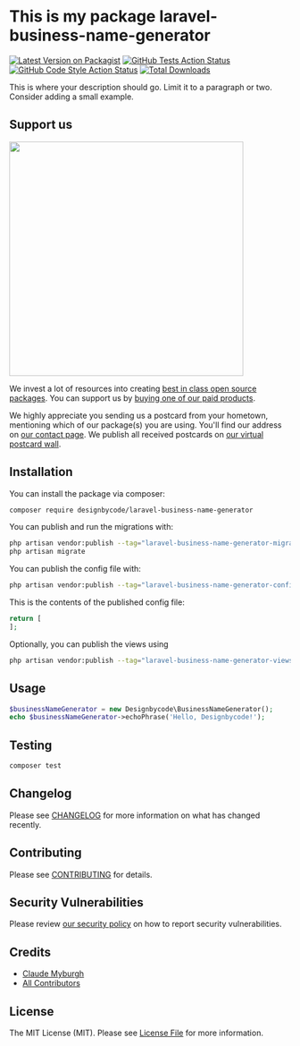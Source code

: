 # This is my package laravel-business-name-generator

[![Latest Version on Packagist](https://img.shields.io/packagist/v/designbycode/laravel-business-name-generator.svg?style=flat-square)](https://packagist.org/packages/designbycode/laravel-business-name-generator)
[![GitHub Tests Action Status](https://img.shields.io/github/actions/workflow/status/designbycode/laravel-business-name-generator/run-tests.yml?branch=main&label=tests&style=flat-square)](https://github.com/designbycode/laravel-business-name-generator/actions?query=workflow%3Arun-tests+branch%3Amain)
[![GitHub Code Style Action Status](https://img.shields.io/github/actions/workflow/status/designbycode/laravel-business-name-generator/fix-php-code-style-issues.yml?branch=main&label=code%20style&style=flat-square)](https://github.com/designbycode/laravel-business-name-generator/actions?query=workflow%3A"Fix+PHP+code+style+issues"+branch%3Amain)
[![Total Downloads](https://img.shields.io/packagist/dt/designbycode/laravel-business-name-generator.svg?style=flat-square)](https://packagist.org/packages/designbycode/laravel-business-name-generator)

This is where your description should go. Limit it to a paragraph or two. Consider adding a small example.

## Support us

[<img src="https://github-ads.s3.eu-central-1.amazonaws.com/laravel-business-name-generator.jpg?t=1" width="419px" />](https://spatie.be/github-ad-click/laravel-business-name-generator)

We invest a lot of resources into creating [best in class open source packages](https://spatie.be/open-source). You can support us by [buying one of our paid products](https://spatie.be/open-source/support-us).

We highly appreciate you sending us a postcard from your hometown, mentioning which of our package(s) you are using. You'll find our address on [our contact page](https://spatie.be/about-us). We publish all received postcards on [our virtual postcard wall](https://spatie.be/open-source/postcards).

## Installation

You can install the package via composer:

```bash
composer require designbycode/laravel-business-name-generator
```

You can publish and run the migrations with:

```bash
php artisan vendor:publish --tag="laravel-business-name-generator-migrations"
php artisan migrate
```

You can publish the config file with:

```bash
php artisan vendor:publish --tag="laravel-business-name-generator-config"
```

This is the contents of the published config file:

```php
return [
];
```

Optionally, you can publish the views using

```bash
php artisan vendor:publish --tag="laravel-business-name-generator-views"
```

## Usage

```php
$businessNameGenerator = new Designbycode\BusinessNameGenerator();
echo $businessNameGenerator->echoPhrase('Hello, Designbycode!');
```

## Testing

```bash
composer test
```

## Changelog

Please see [CHANGELOG](CHANGELOG.md) for more information on what has changed recently.

## Contributing

Please see [CONTRIBUTING](CONTRIBUTING.md) for details.

## Security Vulnerabilities

Please review [our security policy](../../security/policy) on how to report security vulnerabilities.

## Credits

- [Claude Myburgh](https://github.com/claudemyburgh)
- [All Contributors](../../contributors)

## License

The MIT License (MIT). Please see [License File](LICENSE.md) for more information.
